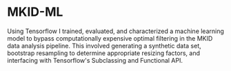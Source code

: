 # MKID-ML
Using Tensorflow I trained, evaluated, and characterized a machine learning model to bypass computationally expensive optimal filtering in the MKID data analysis pipeline. This involved generating a synthetic data set, bootstrap resampling to determine appropriate resizing factors, and interfacing with Tensorflow's Subclassing and Functional API.
